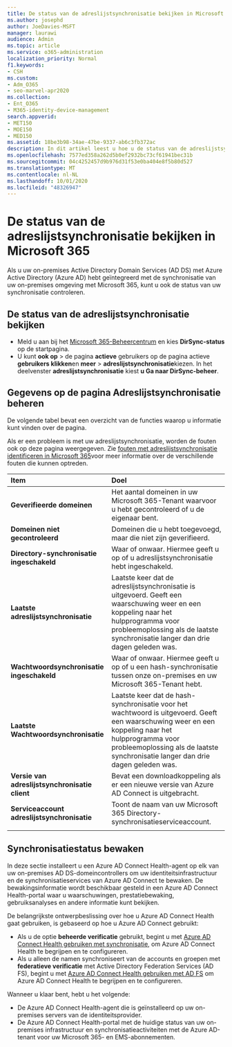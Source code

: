 ```yaml
---
title: De status van de adreslijstsynchronisatie bekijken in Microsoft 365
ms.author: josephd
author: JoeDavies-MSFT
manager: laurawi
audience: Admin
ms.topic: article
ms.service: o365-administration
localization_priority: Normal
f1.keywords:
- CSH
ms.custom:
- Adm_O365
- seo-marvel-apr2020
ms.collection:
- Ent_O365
- M365-identity-device-management
search.appverid:
- MET150
- MOE150
- MED150
ms.assetid: 18be3b98-34ae-47be-9337-ab6c3fb372ac
description: In dit artikel leest u hoe u de status van de adreslijstsynchronisatie in Office 365 kunt controleren.
ms.openlocfilehash: 7577ed358a262d5b0ef2932bc73cf61941bec31b
ms.sourcegitcommit: 04c4252457d9b976d31f53e0ba404e8f5b80d527
ms.translationtype: MT
ms.contentlocale: nl-NL
ms.lasthandoff: 10/01/2020
ms.locfileid: "48326947"
---
```

# <a name="view-directory-synchronization-status-in-microsoft-365"></a>De status van de adreslijstsynchronisatie bekijken in Microsoft 365

Als u uw on-premises Active Directory Domain Services (AD DS) met Azure Active Directory (Azure AD) hebt geïntegreerd met de synchronisatie van uw on-premises omgeving met Microsoft 365, kunt u ook de status van uw synchronisatie controleren.
  
## <a name="view-directory-synchronization-status"></a>De status van de adreslijstsynchronisatie bekijken

- Meld u aan bij het [Microsoft 365-Beheercentrum](https://admin.microsoft.com) en kies **DirSync-status** op de startpagina.
- U kunt **ook op** \> de pagina **actieve** gebruikers op de pagina actieve **gebruikers klikken**en **meer** \> **adreslijstsynchronisatie**kiezen. In het deelvenster **adreslijstsynchronisatie** kiest **u Ga naar DirSync-beheer**.

## <a name="information-on-the-manage-directory-synchronization-page"></a>Gegevens op de pagina Adreslijstsynchronisatie beheren

De volgende tabel bevat een overzicht van de functies waarop u informatie kunt vinden over de pagina.
  
Als er een probleem is met uw adreslijstsynchronisatie, worden de fouten ook op deze pagina weergegeven. Zie [fouten met adreslijstsynchronisatie identificeren in Microsoft 365](identify-directory-synchronization-errors.md)voor meer informatie over de verschillende fouten die kunnen optreden.
  
|Item|Doel|
|:-----|:-----|
|**Geverifieerde domeinen** | Het aantal domeinen in uw Microsoft 365-Tenant waarvoor u hebt gecontroleerd of u de eigenaar bent. |
|**Domeinen niet gecontroleerd** | Domeinen die u hebt toegevoegd, maar die niet zijn geverifieerd. |
|**Directory-synchronisatie ingeschakeld** |Waar of onwaar. Hiermee geeft u op of u adreslijstsynchronisatie hebt ingeschakeld. |
|**Laatste adreslijstsynchronisatie** | Laatste keer dat de adreslijstsynchronisatie is uitgevoerd. Geeft een waarschuwing weer en een koppeling naar het hulpprogramma voor probleemoplossing als de laatste synchronisatie langer dan drie dagen geleden was. |
|**Wachtwoordsynchronisatie ingeschakeld** | Waar of onwaar. Hiermee geeft u op of u een hash-synchronisatie tussen onze on-premises en uw Microsoft 365-Tenant hebt. |
|**Laatste Wachtwoordsynchronisatie** | Laatste keer dat de hash-synchronisatie voor het wachtwoord is uitgevoerd. Geeft een waarschuwing weer en een koppeling naar het hulpprogramma voor probleemoplossing als de laatste synchronisatie langer dan drie dagen geleden was. |
|**Versie van adreslijstsynchronisatie client** | Bevat een downloadkoppeling als er een nieuwe versie van Azure AD Connect is uitgebracht. |
|**Serviceaccount adreslijstsynchronisatie** | Toont de naam van uw Microsoft 365 Directory-synchronisatieserviceaccount. |
|||

## <a name="monitor-synchronization-health"></a>Synchronisatiestatus bewaken

In deze sectie installeert u een Azure AD Connect Health-agent op elk van uw on-premises AD DS-domeincontrollers om uw identiteitsinfrastructuur en de synchronisatieservices van Azure AD Connect te bewaken. De bewakingsinformatie wordt beschikbaar gesteld in een Azure AD Connect Health-portal waar u waarschuwingen, prestatiebewaking, gebruiksanalyses en andere informatie kunt bekijken.

De belangrijkste ontwerpbeslissing over hoe u Azure AD Connect Health gaat gebruiken, is gebaseerd op hoe u Azure AD Connect gebruikt:

- Als u de optie **beheerde verificatie** gebruikt, begint u met [Azure AD Connect Health gebruiken met synchronisatie](https://docs.microsoft.com/azure/active-directory/connect-health/active-directory-aadconnect-health-sync), om Azure AD Connect Health te begrijpen en te configureren.
- Als u alleen de namen synchroniseert van de accounts en groepen met **federatieve verificatie** met Active Directory Federation Services (AD FS), begint u met [Azure AD Connect Health gebruiken met AD FS](https://docs.microsoft.com/azure/active-directory/connect-health/active-directory-aadconnect-health-adfs) om Azure AD Connect Health te begrijpen en te configureren.

Wanneer u klaar bent, hebt u het volgende:

- De Azure AD Connect Health-agent die is geïnstalleerd op uw on-premises servers van de identiteitsprovider.
- De Azure AD Connect Health-portal met de huidige status van uw on-premises infrastructuur en synchronisatieactiviteiten met de Azure AD-tenant voor uw Microsoft 365- en EMS-abonnementen.

